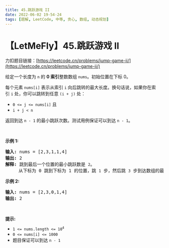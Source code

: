 ```yaml
---
title: 45.跳跃游戏 II
date: 2022-06-02 19-54-24
tags: [题解, LeetCode, 中等, 贪心, 数组, 动态规划]
---
```


# 【LetMeFly】45.跳跃游戏 II

力扣题目链接：[https://leetcode.cn/problems/jump-game-ii/](https://leetcode.cn/problems/jump-game-ii/)

<p>给定一个长度为 <code>n</code> 的 <strong>0 索引</strong>整数数组 <code>nums</code>。初始位置在下标 0。</p>

<p>每个元素 <code>nums[i]</code> 表示从索引 <code>i</code> 向后跳转的最大长度。换句话说，如果你在索引&nbsp;<code>i</code>&nbsp;处，你可以跳转到任意 <code>(i + j)</code> 处：</p>

<ul>
	<li><code>0 &lt;= j &lt;= nums[i]</code>&nbsp;且</li>
	<li><code>i + j &lt; n</code></li>
</ul>

<p>返回到达&nbsp;<code>n - 1</code>&nbsp;的最小跳跃次数。测试用例保证可以到达 <code>n - 1</code>。</p>

<p>&nbsp;</p>

<p><strong>示例 1:</strong></p>

<pre>
<strong>输入:</strong> nums = [2,3,1,1,4]
<strong>输出:</strong> 2
<strong>解释:</strong> 跳到最后一个位置的最小跳跃数是 <code>2</code>。
&nbsp;    从下标为 0 跳到下标为 1 的位置，跳&nbsp;<code>1</code>&nbsp;步，然后跳&nbsp;<code>3</code>&nbsp;步到达数组的最后一个位置。
</pre>

<p><strong>示例 2:</strong></p>

<pre>
<strong>输入:</strong> nums = [2,3,0,1,4]
<strong>输出:</strong> 2
</pre>

<p>&nbsp;</p>

<p><strong>提示:</strong></p>

<ul>
	<li><code>1 &lt;= nums.length &lt;= 10<sup>4</sup></code></li>
	<li><code>0 &lt;= nums[i] &lt;= 1000</code></li>
	<li>题目保证可以到达&nbsp;<code>n - 1</code></li>
</ul>


    
